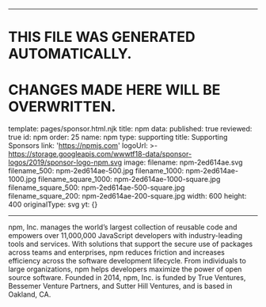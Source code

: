 ----

# THIS FILE WAS GENERATED AUTOMATICALLY.
# CHANGES MADE HERE WILL BE OVERWRITTEN.

template: pages/sponsor.html.njk
title: npm
data:
  published: true
  reviewed: true
  id: npm
  order: 25
  name: npm
  type: supporting
  title: Supporting Sponsors
  link: 'https://npmjs.com'
  logoUrl: >-
    https://storage.googleapis.com/wwwtf18-data/sponsor-logos/2019/sponsor-logo-npm.svg
  image:
    filename: npm-2ed614ae.svg
    filename_500: npm-2ed614ae-500.jpg
    filename_1000: npm-2ed614ae-1000.jpg
    filename_square_1000: npm-2ed614ae-1000-square.jpg
    filename_square_500: npm-2ed614ae-500-square.jpg
    filename_square_200: npm-2ed614ae-200-square.jpg
    width: 600
    height: 400
    originalType: svg
yt: {}

----

npm, Inc. manages the world’s largest collection of reusable code and empowers
over 11,000,000 JavaScript developers with industry-leading tools and services.
With solutions that support the secure use of packages across teams and
enterprises, npm reduces friction and increases efficiency across the software
development lifecycle. From individuals to large organizations, npm helps
developers maximize the power of open source software. Founded in 2014, npm,
Inc. is funded by True Ventures, Bessemer Venture Partners, and Sutter Hill
Ventures, and is based in Oakland, CA.